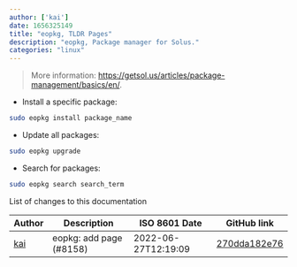 ```yaml
---
author: ['kai']
date: 1656325149
title: "eopkg, TLDR Pages"
description: "eopkg, Package manager for Solus."
categories: "linux"
---
```

> More information: <https://getsol.us/articles/package-management/basics/en/>.

- Install a specific package:

```bash
sudo eopkg install package_name
```

- Update all packages:

```bash
sudo eopkg upgrade
```

- Search for packages:

```bash
sudo eopkg search search_term
```
List of changes to this documentation


Author | Description | ISO 8601 Date | GitHub link
------|-----|-----|-----
[kai](mailto:gmdezreal@gmail.com) | eopkg: add page (#8158) | 2022-06-27T12:19:09 | [270dda182e76](https://github.com/tldr-pages/tldr/commit/270dda182e767e882a9b26b1be629d56643a4de5)

